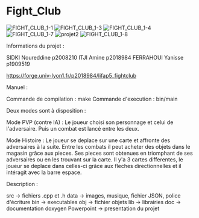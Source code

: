 # Fight_Club

![FIGHT_CLUB_1-1](https://user-images.githubusercontent.com/123080902/216471904-16f9e6a3-5070-46a6-92f0-4cb6699342cd.jpg)
![FIGHT_CLUB_1-3](https://user-images.githubusercontent.com/123080902/216471938-1bd0f1a2-d86a-4050-b0e7-2d3e70b91240.jpg)
![FIGHT_CLUB_1-4](https://user-images.githubusercontent.com/123080902/216471958-246b6edc-8d4f-4a85-ad5e-a3837df5e52e.jpg)
![FIGHT_CLUB_1-7](https://user-images.githubusercontent.com/123080902/216472049-af7208b3-b3b5-4a49-9c75-0f57a1e44187.jpg)
![projet2](https://user-images.githubusercontent.com/123080902/216472866-c8e40453-ceca-4d86-877c-6eb8a6b2751e.PNG)
![FIGHT_CLUB_1-8](https://user-images.githubusercontent.com/123080902/216472060-740d9bc8-c532-4257-986a-0ea7b801a079.jpg)


Informations du projet :

SIDKI Noureddine p2008210
ITJI Amine p2018984
FERRAHOUI Yanisse p1909519

https://forge.univ-lyon1.fr/p2018984/lifap5_fightclub


Manuel : 

Commande de compilation : make
Commande d'execution : bin/main

 
 Deux modes sont à disposition :
 
 Mode PVP (contre IA) : 
 Le joueur choisi son personnage et celui de l'adversaire.
 Puis un combat est lancé entre les deux.

Mode Histoire : 
Le joueur se deplace sur une carte et affronte des adversaires à la suite.
Entre les combats il peut acheter des objets dans le magasin grâce aux pieces.
Ses pieces sont obtenues en triomphant de ses adversaires ou en les trouvant sur la carte.
Il y'a 3 cartes differentes, le joueur se deplace dans celles-ci grâce aux fleches directionnelles et il intéragit avec la barre espace.

Description :

src -> fichiers .cpp et .h
data -> images, musique, fichier JSON, police d'écriture
bin -> executables
obj -> fichier objets
lib -> librairies
doc -> documentation doxygen
Powerpoint -> presentation du projet
